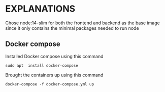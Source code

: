 # EXPLANATIONS

Chose node:14-slim for both the frontend and backend as the base image since it only contains the minimal packages needed to run node

## Docker compose

Installed Docker compose using this command

`sudo apt  install docker-compose`

Brought the containers up using this command

`docker-compose -f docker-compose.yml up`

## 